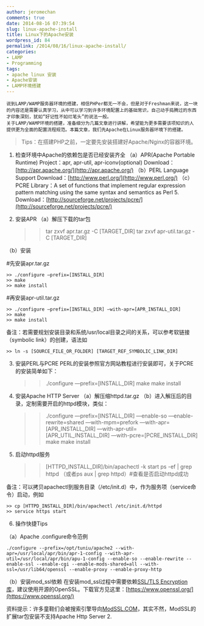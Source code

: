 ```yaml
---
author: jeromechan
comments: true
date: 2014-08-16 07:39:54
slug: linux-apache-install
title: Linux下的Apache安装
wordpress_id: 84
permalink: /2014/08/16/linux-apache-install/
categories:
- LAMP
- Programming
tags:
- apache linux 安装
- Apache安装
- LAMP环境搭建
---
```


	说到LAMP/WAMP服务器环境的搭建，相信PHPer都无一不会，但是对于Freshman来说，这一块的内容还是需要认真学习，从中可以学习到许多环境配置上的基础常识，自己动手捣腾过的东西才印象深刻，犹如“好记性不如烂笔头”的说法一般。
	关于LAMP/WAMP环境的搭建，准备细分为几篇文章进行讲解，希望能为更多需要该项知识的人提供更为全面的配置流程规范。本篇文章，我们先Apache在Linux服务器环境下的搭建。
	
	



<blockquote>Tips：在搭建PHP之前，一定要先安装搭建好Apache/Nginx的容器环境。</blockquote>




	
1. 检查环境中Apache的依赖包是否已经安装齐全
（a）APR(Apache Portable Runtime) Project：apr, apr-util, apr-iconv(optional)
	Download：[http://apr.apache.org/](http://apr.apache.org/)
（b）PERL Language Support
	Download：[http://www.perl.org/](http://www.perl.org/)
（c）PCRE Library：A set of functions that implement regular expression pattern matching using the same syntax and semantics as Perl 5.
	Download：[http://sourceforge.net/projects/pcre/](http://sourceforge.net/projects/pcre/)

2. 安装APR
（a）解压下载的tar包

    
    
    >> tar zxvf apr.tar.gz -C [TARGET_DIR]
    >> tar zxvf apr-util.tar.gz -C [TARGET_DIR]
    



（b）安装

#先安装apr.tar.gz

    
    
    >> ./configure —prefix=[INSTALL_DIR]
    >> make
    >> make install
    




#再安装apr-util.tar.gz

    
    
    >> ./configure —prefix=[INSTALL_DIR] —with-apr=[APR_INSTALL_DIR]
    >> make
    >> make install
    




备注：若需要规划安装目录和系统/usr/local目录之间的关系，可以参考软链接（symbolic link）的创建，语法如

    
    
    >> ln -s [SOURCE_FILE_OR_FOLDER] [TARGET_REF_SYMBOLIC_LINK_DIR]
    




3. 安装PERL与PCRE
PERL的安装参照官方网站教程进行安装即可，关于PCRE的安装简单如下：

    
    
    >> ./configure —prefix=[INSTALL_DIR]
    >> make
    >> make install
    




4. 安装Apache HTTP Server
（a）解压缩httpd.tar.gz
（b）进入解压后的目录，定制需要开启的httpd模块，类似：

    
    
    >> ./configure —prefix=[INSTALL_DIR] —enable-so —enable-rewrite=shared —with-mpm=prefork —with-apr=[APR_INSTALL_DIR] —with-apr-util=[APR_UTIL_INSTALL_DIR] —with-pcre=[PCRE_INSTALL_DIR] 
    >> make 
    >> make install
    




5. 启动httpd服务

    
    
    >> [HTTPD_INSTALL_DIR]/bin/apachectl -k start 
    >> ps -ef | grep httpd （或者ps aux | grep httpd）#查看是否启动httpd成功
    




备注：可以拷贝apachectl到服务目录（/etc/init.d）中，作为服务项（service命令）启动，例如

    
    
    >> cp [HTTPD_INSTALL_DIR]/bin/apachectl /etc/init.d/httpd
    >> service https start
    



6. 操作快捷Tips

（a）Apache .configure命令范例

    
    
    ./configure --prefix=/opt/tuniu/apache2 --with-apr=/usr/local/apr/bin/apr-1-config --with-apr-util=/usr/local/apr/bin/apu-1-config --enable-so --enable-rewrite --enable-ssl --enable-cgi --enable-mods-shared=all --with-ssl=/usr/lib64/openssl --enable-proxy --enable-proxy-http
    



（b）安装mod_ssl依赖
在安装mod_ssl过程中需要依赖[SSL/TLS Encryption库](http://httpd.apache.org/docs/2.2/ssl/)，建议使用开源的OpenSSL。下载官方见这里：[https://www.openssl.org/](https://www.openssl.org/)

资料提示：许多童鞋们会被搜索引擎导向[ModSSL.COM](http://www.modssl.org/)，其实不然，ModSSL的扩展tar包安装不支持Apache Http Server 2.

